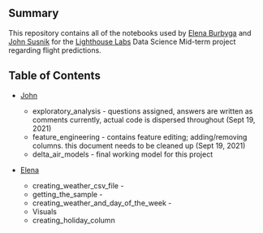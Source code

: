 ## Summary

This repository contains all of the notebooks used by [Elena Burbyga](https://github.com/ElenaBurbyga) and [John Susnik](https://github.com/jsusnik) for the [Lighthouse Labs](https://www.lighthouselabs.ca/) Data Science Mid-term project regarding flight predictions. 

## Table of Contents
* [John](/john)
    * exploratory_analysis - questions assigned, answers are written as comments currently, actual code is dispersed throughout (Sept 19, 2021)
    * feature_engineering - contains feature editing; adding/removing columns. this document needs to be cleaned up (Sept 19, 2021)
    * delta_air_models - final working model for this project
   
   
   
   
   
* [Elena](/elena)
    * creating_weather_csv_file - 
    * getting_the_sample - 
    * creating_weather_and_day_of_the_week - 
    * Visuals
    * creating_holiday_column
